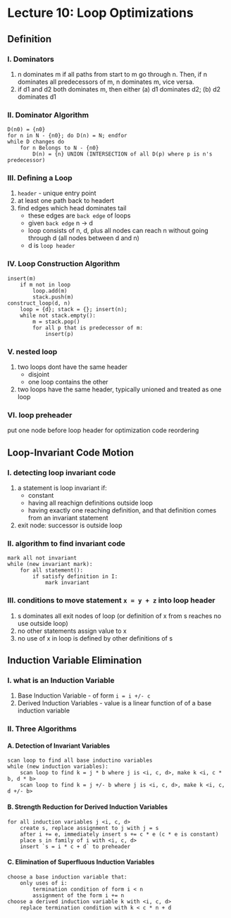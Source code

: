 # Lecture 10: Loop Optimizations
## Definition
### I. Dominators
1. n dominates m if all paths from start to m go through n. Then, if n dominates all predecessors of m, n dominates m, vice versa.
2. if d1 and d2 both dominates m, then either (a) d1 dominates d2; (b) d2 dominates d1
### II. Dominator Algorithm
```
D(n0) = {n0}
for n in N - {n0}; do D(n) = N; endfor
while D changes do
    for n Belongs to N - {n0}
        D(n) = {n} UNION (INTERSECTION of all D(p) where p is n's predecessor)
```
### III. Defining a Loop
1. `header` - unique entry point
2. at least one path back to headert
3. find edges which head dominates tail
    - these edges are `back edge` of loops
    - given `back edge` n -> d
    - loop consists of n, d, plus all nodes can reach n without going through d (all nodes between d and n)
    - d is `loop header`
### IV. Loop Construction Algorithm
```
insert(m)
    if m not in loop
        loop.add(m)
        stack.push(m)
construct_loop(d, n)
    loop = {d}; stack = {}; insert(n);
    while not stack.empty():
        m = stack.pop()
        for all p that is predecessor of m:
            insert(p)
```
### V. nested loop
1. two loops dont have the same header
    - disjoint
    - one loop contains the other
2. two loops have the same header, typically unioned and treated as one loop
### VI. loop preheader
put one node before loop header for optimization code reordering
## Loop-Invariant Code Motion
### I. detecting loop invariant code
1. a statement is loop invariant if:
    - constant
    - having all reachign definitions outside loop
    - having exactly one reaching definition, and that definition comes from an invariant statement
2. exit node: successor is outside loop
### II. algorithm to find invariant code
```
mark all not invariant
while (new invariant mark):
    for all statement():
        if satisfy definition in I:
            mark invariant
```
### III. conditions to move statement `x = y + z` into loop header
1. s dominates all exit nodes of loop (or definition of x from s reaches no use outside loop)
2. no other statements assign value to x
3. no use of x in loop is defined by other definitions of s
## Induction Variable Elimination
### I. what is an Induction Variable
1. Base Induction Variable - of form `i = i +/- c`
2. Derived Induction Variables - value is a linear function of of a base induction variable
### II. Three Algorithms
#### A. Detection of Invariant Variables
```
scan loop to find all base inductino variables
while (new induction variables):
    scan loop to find k = j * b where j is <i, c, d>, make k <i, c * b, d * b>
    scan loop to find k = j +/- b where j is <i, c, d>, make k <i, c, d +/- b>
```
#### B. Strength Reduction for Derived Induction Variables
```
for all induction variables j <i, c, d>
    create s, replace assignment to j with j = s
    after i += e, immediately insert s += c * e (c * e is constant)
    place s in family of i with <i, c, d>
    insert `s = i * c + d` to preheader
```
#### C. Elimination of Superfluous Induction Variables
```
choose a base induction variable that:
    only uses of i:
        termination condition of form i < n
        assignment of the form i += n
choose a derived induction variable k with <i, c, d>
    replace termination condition with k < c * n + d
```
